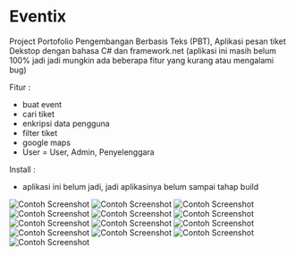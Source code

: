 # Eventix
Project Portofolio Pengembangan Berbasis Teks (PBT), Aplikasi pesan tiket Dekstop dengan bahasa C# dan framework.net (aplikasi ini masih belum 100% jadi jadi mungkin ada beberapa fitur yang kurang atau mengalami bug)

Fitur :
- buat event
- cari tiket
- enkripsi data pengguna
- filter tiket
- google maps
- User = User, Admin, Penyelenggara

Install :
- aplikasi ini belum jadi, jadi aplikasinya belum sampai tahap build

![Contoh Screenshot](foto/1.png)
![Contoh Screenshot](foto/2.png)
![Contoh Screenshot](foto/3.png)
![Contoh Screenshot](foto/4.png)
![Contoh Screenshot](foto/5.png)
![Contoh Screenshot](foto/6.png)
![Contoh Screenshot](foto/7.png)
![Contoh Screenshot](foto/8.png)
![Contoh Screenshot](foto/9.png)
![Contoh Screenshot](foto/10.png)
![Contoh Screenshot](foto/11.png)
![Contoh Screenshot](foto/12.png)
![Contoh Screenshot](foto/13.png)

